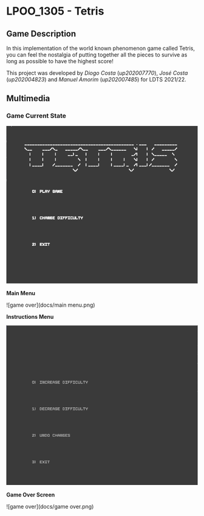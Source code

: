 # LPOO_1305 - Tetris

## Game Description

In this implementation of the world known phenomenon game called Tetris, you can feel the nostalgia of putting together all the pieces to survive as long as possible to have the highest score!

This project was developed by *Diogo Costa* (*up202007770*),  *José Costa* (*up202004823*) and *Manuel Amorim* (*up202007485*) for LDTS 2021/22.

## Multimedia


### Game Current State

![game gif](docs/gif.gif)

**Main Menu**

![game over](docs/main menu.png)

**Instructions Menu**

![game over](docs/instructions.png)

**Game Over Screen**

![game over](docs/game over.png)

